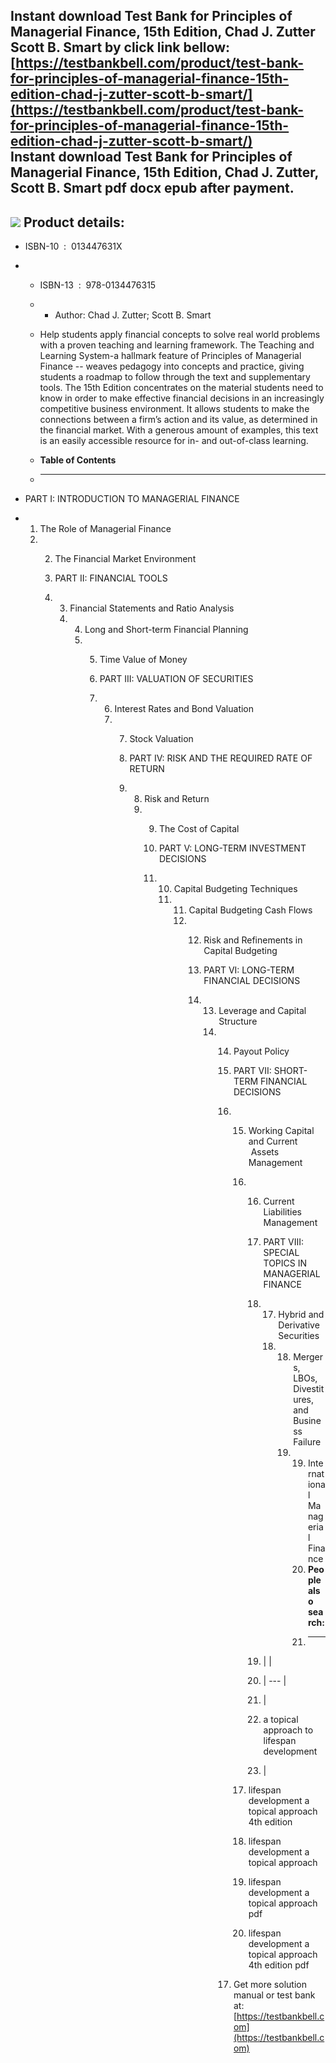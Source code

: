 Instant download **Test Bank for Principles of Managerial Finance, 15th Edition, Chad J. Zutter Scott B. Smart** by click link bellow:  
[https://testbankbell.com/product/test-bank-for-principles-of-managerial-finance-15th-edition-chad-j-zutter-scott-b-smart/](https://testbankbell.com/product/test-bank-for-principles-of-managerial-finance-15th-edition-chad-j-zutter-scott-b-smart/)  
**Instant download Test Bank for Principles of Managerial Finance, 15th Edition, Chad J. Zutter, Scott B. Smart pdf docx epub after payment.**
----------------------------------------------------------------------------------------------------------------------------------------------


![](https://testbankbell.com/wp-content/uploads/2023/05/9780134476315_TestBank.jpg)
**Product details:**
--------------------


* ISBN-10 ‏ : ‎ 013447631X
* * ISBN-13 ‏ : ‎ 978-0134476315
  * * Author: Chad J. Zutter; Scott B. Smart
   
  * Help students apply financial concepts to solve real world problems with a proven teaching and learning framework. The Teaching and Learning System-a hallmark feature of Principles of Managerial Finance -- weaves pedagogy into concepts and practice, giving students a roadmap to follow through the text and supplementary tools. The 15th Edition concentrates on the material students need to know in order to make effective financial decisions in an increasingly competitive business environment. It allows students to make the connections between a firm’s action and its value, as determined in the financial market. With a generous amount of examples, this text is an easily accessible resource for in- and out-of-class learning.
  * **Table of Contents**
  * ---------------------
 
* PART I: INTRODUCTION TO MANAGERIAL FINANCE
* 1. The Role of Managerial Finance
  2. 2. The Financial Market Environment
    
     3. PART II: FINANCIAL TOOLS
     4. 3. Financial Statements and Ratio Analysis
        4. 4. Long and Short-term Financial Planning
           5. 5. Time Value of Money
             
              6. PART III: VALUATION OF SECURITIES
              7. 6. Interest Rates and Bond Valuation
                 7. 7. Stock Valuation
                   
                    8. PART IV: RISK AND THE REQUIRED RATE OF RETURN
                    9. 8. Risk and Return
                       9. 9. The Cost of Capital
                         
                          10. PART V: LONG-TERM INVESTMENT DECISIONS
                          11. 10. Capital Budgeting Techniques
                              11. 11. Capital Budgeting Cash Flows
                                  12. 12. Risk and Refinements in Capital Budgeting
                                     
                                      13. PART VI: LONG-TERM FINANCIAL DECISIONS
                                      14. 13. Leverage and Capital Structure
                                          14. 14. Payout Policy
                                             
                                              15. PART VII: SHORT-TERM FINANCIAL DECISIONS
                                              16. 15. Working Capital and Current   Assets Management
                                                  16. 16. Current Liabilities Management
                                                     
                                                      17. PART VIII: SPECIAL TOPICS IN MANAGERIAL FINANCE
                                                      18. 17. Hybrid and Derivative Securities
                                                          18. 18. Mergers, LBOs, Divestitures, and Business Failure
                                                              19. 19. International Managerial Finance
                                                                  20. **People also search:**
                                                                  21. -----------------------
                                                                 
                                                      19. |  |
                                                      20. | --- |
                                                      21. |
                                                      22. a topical approach to lifespan development
                                                      23.  |
                                                     
                                                  17. lifespan development a topical approach 4th edition
                                                 
                                                  18. lifespan development a topical approach
                                                 
                                                  19. lifespan development a topical approach pdf
                                                 
                                                  20. lifespan development a topical approach 4th edition pdf
                                                 
                                              17.  Get more solution manual or test bank at: [https://testbankbell.com](https://testbankbell.com)
